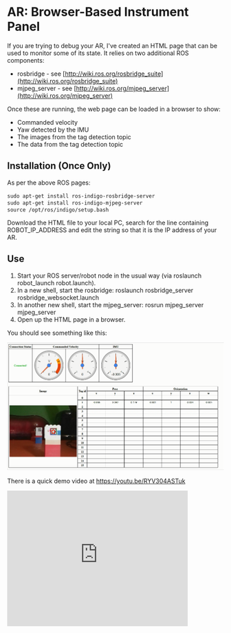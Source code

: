 # AR: Browser-Based Instrument Panel

If you are trying to debug your AR, I've created an HTML page that can be used to monitor some of its state. It relies on two additional ROS components:

* rosbridge - see [http://wiki.ros.org/rosbridge_suite](http://wiki.ros.org/rosbridge_suite)
* mjpeg\_server - see [http://wiki.ros.org/mjpeg_server](http://wiki.ros.org/mjpeg_server)

Once these are running, the web page can be loaded in a browser to show:

* Commanded velocity
* Yaw detected by the IMU
* The images from the tag detection topic
* The data from the tag detection topic

## Installation (Once Only)

As per the above ROS pages:

    sudo apt-get install ros-indigo-rosbridge-server
    sudo apt-get install ros-indigo-mjpeg-server
    source /opt/ros/indigo/setup.bash

Download the HTML file to your local PC, search for the line containing ROBOT\_IP\_ADDRESS and edit the string so that it is the IP address of your AR.

## Use

1. Start your ROS server/robot node in the usual way (via roslaunch robot_launch robot.launch).
2. In a new shell, start the rosbridge: roslaunch rosbridge\_server rosbridge\_websocket.launch
3. In another new shell, start the mjpeg\_server: rosrun mjpeg\_server mjpeg\_server
4. Open up the HTML page in a browser.

You should see something like this:
  
<img src="ar-monitoring-example.png" alt="Browser Screenshot" width="600px"/>

There is a quick demo video at https://youtu.be/RYV304ASTuk

<iframe width="420" height="315" src="https://www.youtube.com/embed/RYV304ASTuk" frameborder="0" allowfullscreen></iframe>